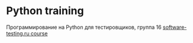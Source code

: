 # Python training
Программирование на Python для тестировщиков, группа 16
[software-testing.ru course](http://software-testing.ru/lms/course/view.php?id=553)